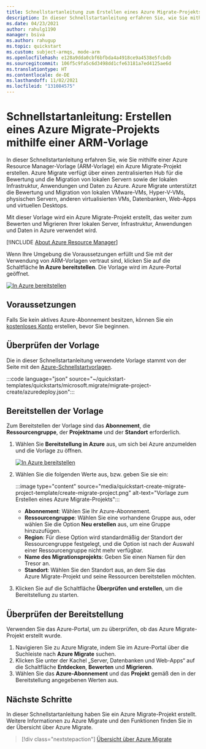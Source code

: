 ```yaml
---
title: Schnellstartanleitung zum Erstellen eines Azure Migrate-Projekts mithilfe einer Azure Resource Manager-Vorlage
description: In dieser Schnellstartanleitung erfahren Sie, wie Sie mithilfe einer Azure Resource Manager-Vorlage (ARM-Vorlage) ein Azure Migrate-Projekt erstellen.
ms.date: 04/23/2021
author: rahulg1190
manager: bsiva
ms.author: rahugup
ms.topic: quickstart
ms.custom: subject-armqs, mode-arm
ms.openlocfilehash: e128a9dda0cbf6bfbda4a4918ce9a4538e5fcbdb
ms.sourcegitcommit: 106f5c9fa5c6d3498dd1cfe63181a7ed4125ae6d
ms.translationtype: HT
ms.contentlocale: de-DE
ms.lasthandoff: 11/02/2021
ms.locfileid: "131084575"
---
```

# <a name="quickstart-create-an-azure-migrate-project-using-an-arm-template"></a>Schnellstartanleitung: Erstellen eines Azure Migrate-Projekts mithilfe einer ARM-Vorlage

In dieser Schnellstartanleitung erfahren Sie, wie Sie mithilfe einer Azure Resource Manager-Vorlage (ARM-Vorlage) ein Azure Migrate-Projekt erstellen. Azure Migrate verfügt über einen zentralisierten Hub für die Bewertung und die Migration von lokalen Servern sowie der lokalen Infrastruktur, Anwendungen und Daten zu Azure. Azure Migrate unterstützt die Bewertung und Migration von lokalen VMware-VMs, Hyper-V-VMs, physischen Servern, anderen virtualisierten VMs, Datenbanken, Web-Apps und virtuellen Desktops.

Mit dieser Vorlage wird ein Azure Migrate-Projekt erstellt, das weiter zum Bewerten und Migrieren Ihrer lokalen Server, Infrastruktur, Anwendungen und Daten in Azure verwendet wird.

[!INCLUDE [About Azure Resource Manager](../../includes/resource-manager-quickstart-introduction.md)]

Wenn Ihre Umgebung die Voraussetzungen erfüllt und Sie mit der Verwendung von ARM-Vorlagen vertraut sind, klicken Sie auf die Schaltfläche **In Azure bereitstellen**. Die Vorlage wird im Azure-Portal geöffnet.

[![In Azure bereitstellen](../media/template-deployments/deploy-to-azure.svg)](https://portal.azure.com/#create/Microsoft.Template/uri/https%3A%2F%2Fraw.githubusercontent.com%2FAzure%2Fazure-quickstart-templates%2Fmaster%2Fquickstarts%2Fmicrosoft.migrate%2Fmigrate-project-create%2Fazuredeploy.json)

## <a name="prerequisites"></a>Voraussetzungen

Falls Sie kein aktives Azure-Abonnement besitzen, können Sie ein [kostenloses Konto](https://azure.microsoft.com/free/?WT.mc_id=A261C142F) erstellen, bevor Sie beginnen.

## <a name="review-the-template"></a>Überprüfen der Vorlage

Die in dieser Schnellstartanleitung verwendete Vorlage stammt von der Seite mit den [Azure-Schnellstartvorlagen](https://azure.microsoft.com/resources/templates/migrate-project-create/).

:::code language="json" source="~/quickstart-templates/quickstarts/microsoft.migrate/migrate-project-create/azuredeploy.json":::

## <a name="deploy-the-template"></a>Bereitstellen der Vorlage

Zum Bereitstellen der Vorlage sind das **Abonnement**, die **Ressourcengruppe**, der **Projektname** und der **Standort** erforderlich.

1. Wählen Sie **Bereitstellung in Azure** aus, um sich bei Azure anzumelden und die Vorlage zu öffnen.

   [![In Azure bereitstellen](../media/template-deployments/deploy-to-azure.svg)](https://portal.azure.com/#create/Microsoft.Template/uri/https%3A%2F%2Fraw.githubusercontent.com%2FAzure%2Fazure-quickstart-templates%2Fmaster%2Fquickstarts%2Fmicrosoft.migrate%2Fmigrate-project-create%2Fazuredeploy.json)

2. Wählen Sie die folgenden Werte aus, bzw. geben Sie sie ein:

   :::image type="content" source="media/quickstart-create-migrate-project-template/create-migrate-project.png" alt-text="Vorlage zum Erstellen eines Azure Migrate-Projekts":::

   - **Abonnement**: Wählen Sie Ihr Azure-Abonnement.
   - **Ressourcengruppe**: Wählen Sie eine vorhandene Gruppe aus, oder wählen Sie die Option **Neu erstellen** aus, um eine Gruppe hinzuzufügen.
   - **Region**: Für diese Option wird standardmäßig der Standort der Ressourcengruppe festgelegt, und die Option ist nach der Auswahl einer Ressourcengruppe nicht mehr verfügbar.
   - **Name des Migrationsprojekts**: Geben Sie einen Namen für den Tresor an.
   - **Standort**: Wählen Sie den Standort aus, an dem Sie das Azure Migrate-Projekt und seine Ressourcen bereitstellen möchten.

3. Klicken Sie auf die Schaltfläche **Überprüfen und erstellen**, um die Bereitstellung zu starten.

## <a name="validate-the-deployment"></a>Überprüfen der Bereitstellung

Verwenden Sie das Azure-Portal, um zu überprüfen, ob das Azure Migrate-Projekt erstellt wurde.


1. Navigieren Sie zu Azure Migrate, indem Sie im Azure-Portal über die Suchleiste nach **Azure Migrate** suchen.
2. Klicken Sie unter der Kachel „Server, Datenbanken und Web-Apps“ auf die Schaltfläche **Entdecken**, **Bewerten** und **Migrieren**.
3. Wählen Sie das **Azure-Abonnement** und das **Projekt** gemäß den in der Bereitstellung angegebenen Werten aus.


## <a name="next-steps"></a>Nächste Schritte

In dieser Schnellstartanleitung haben Sie ein Azure Migrate-Projekt erstellt. Weitere Informationen zu Azure Migrate und den Funktionen finden Sie in der Übersicht über Azure Migrate.

> [!div class="nextstepaction"]
> [Übersicht über Azure Migrate](migrate-services-overview.md)
>
